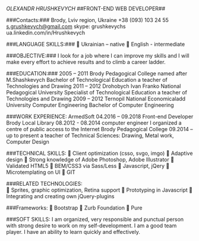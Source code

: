 *OLEXANDR HRUSHKEVYCH* 
##FRONT-END WEB DEVELOPER##

###Contacts:###
Brody, Lviv region, Ukraine
+38 (093) 103 24 55
s.grushkevych@gmail.com
skype: grushkevychs
ua.linkedin.com/in/Hrushkevych

###LANGUAGE SKILLS:###
	Ukrainian – native 
	English -  intermediate 

###OBJECTIVE:###
I look for a job where I can improve my skills and I will make every effort to achieve results and to climb a career ladder.

###EDUCATION:###
2005 – 2011
Brody Pedagogical College named after M.Shashkevych Bachelor of Technological Education a teacher of Technologies and Drawing 
2011 – 2012
Drohobych Ivan Franko National Pedagogical University Specialist of Technological Education a teacher of Technologies and Drawing
2009 – 2012
Ternopil National Economicaladd University Computer Engineering Bachelor of Computer Engineering 

###WORK EXPERIENCE:
ArmedSoft 04.2016 – 09.2018 Front-end Developer
Brody Local Library 08.2012 - 08.2014 computer engineer I organized a centre of public access to the Internet
Brody Pedagogical College 09.2014 – up to present a teacher of Technical Sciences: Drawing, Metal work, Computer Design

###TECHNICAL SKILLS:
	Client optimization (csso, svgo, imgo)
	Adaptive design
	Strong knowledge of Adobe Photoshop, Adobe Illustrator
	Validated HTML5
	BEM/CSS3 via Sass/Less
	Javascript, jQery
	Microtemplating on UI
	GIT 

###RELATED TECHNOLOGIES:  
	Sprites, graphic optimization, Retina support
	Prototyping in Javascript
	Integrating and creating own jQuery-plugins

###Frameworks:
	Bootstrap
	Zurb Foundation
	Pure  

###SOFT SKILLS:
I am organized, very responsible and punctual person with strong desire to work on my self-development. I am a good team player. I have an ability to learn quickly and effectively.